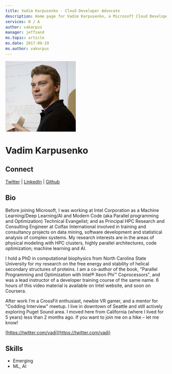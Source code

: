 ```yaml
---
title: Vadim Karpusenko - Cloud Developer Advocate
description: Home page for Vadim Karpusenko, a Microsoft Cloud Developer Advocate
services: N / A
author: vakarpus
manager: jeffsand
ms.topic: article
ms.date: 2017-09-19
ms.author: vakarpus
---
```


![Image of Vadim Karpusenko](media/profiles/vadim-karpusenko.png)

# Vadim Karpusenko


## Connect
[Twitter](https://twitter.com/vadi) | [LinkedIn](https://linkedin.com/in/karpusenko) | [Github](https://github.com/vakarpus)

## Bio

Before joining Microsoft, I was working at Intel Corporation as a Machine Learning/Deep Learning/AI and Modern Code (aka Parallel programming and Optimization) Technical Evangelist; and as Principal HPC Research and Consulting Engineer at Colfax International involved in training and consultancy projects on data mining, software development and statistical analysis of complex systems. My research interests are in the areas of physical modeling with HPC clusters, highly parallel architectures, code optimization; machine learning and AI. 

I hold a PhD in computational biophysics from North Carolina State University for my research on the free energy and stability of helical secondary structures of proteins. I am a co-author of the book, "Parallel Programming and Optimization with Intel® Xeon Phi™ Coprocessors", and was a lead instructor of a developer training course of the same name. 6 hours of this video material is available on Intel website, and soon on Coursera. 

After work I'm a CrossFit enthusiast, newbie VR gamer, and a mentor for "Codding Interview" meetup. I live in downtown of Seattle and still actively exploring Puget Sound area. I moved here from California (where I lived for 5 years) less than 2 months ago. If you want to join me on a hike – let me know!

  [https://twitter.com/vadi](https://twitter.com/vadi) 

## Skills

* Emerging
* ML, AI


